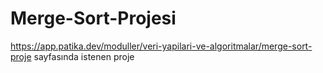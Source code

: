 # Merge-Sort-Projesi
https://app.patika.dev/moduller/veri-yapilari-ve-algoritmalar/merge-sort-proje  sayfasında istenen proje
